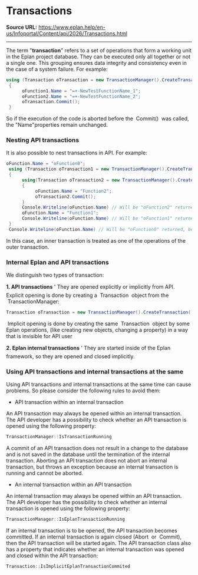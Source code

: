 # Transactions

**Source URL:** https://www.eplan.help/en-us/Infoportal/Content/api/2026/Transactions.html

---

The term "**transaction**" refers to a set of operations that form a working unit in the Eplan project database. They can be executed only all together or not a single one. This grouping ensures data integrity and consistency even in the case of a system failure. For example:

```csharp
using (Transaction oTransaction = new TransactionManager().CreateTransaction())
 {
      oFunction1.Name = "=+-NewTestFunctionName_1";
      oFunction2.Name = "=+-NewTestFunctionName_2";
      oTransaction.Commit();
 }
```

So if the execution of the code is aborted before the  Commit()  was called, the "Name"properties remain unchanged.

### Nesting API transactions

It is also possible to nest transactions in API. For example:

```csharp
oFunction.Name = "oFunction0";
 using (Transaction oTransaction1 = new TransactionManager().CreateTransaction())
 {
      using(Transaction oTransaction2 = new TransactionManager().CreateTransaction())
      {
           oFunction.Name = "Function2";
           oTransaction2.Commit();
      }
      Console.Writeline(oFunction.Name) // Will be "oFunction2" returned,
      oFunction.Name = "Function1";
      Console.Writeline(oFunction.Name) // Will be "oFunction1" returned,
 }
 Console.Writeline(oFunction.Name) // Will be "oFunction0" returned, because outer transaction oTransaction1 wasn't committed
```

In this case, an inner transaction is treated as one of the operations of the outer transaction.

### Internal Eplan and API transactions

We distinguish two types of transaction:

**1. API transactions** ' They are opened explicitly or implicitly from API. Explicit opening is done by creating a  Transaction  object from the  TransactionManager:

```csharp
Transaction oTransaction = new TransactionManager().CreateTransaction();

```

 Implicit opening is done by creating the same  Transaction  object by some Eplan operations, (like creating new objects, changing a property) in a way that is invisible for API user

**2. Eplan internal transactions** ' They are started inside of the Eplan framework, so they are opened and closed implicitly.

### Using API transactions and internal transactions at the same

Using API transactions and internal transactions at the same time can cause problems. So please consider the following rules to avoid them:

- API transaction within an internal transaction

An API transaction may always be opened within an internal transaction. The API developer has a possibility to check whether an API transaction is opened using the following property:

```csharp
TransactionManager::IsTransactionRunning
```

A commit of an API transaction does not result in a change to the database and is not saved in the database until the termination of the internal transaction. Aborting an API transaction does not abort an internal transaction, but throws an exception because an internal transaction is running and cannot be aborted.

- An internal transaction within an API transaction

An internal transaction may always be opened within an API transaction. The API developer has the possibility to check whether an internal transaction is opened using the following property:

```csharp
TransactionManager::IsEplanTransactionRunning

```

If an internal transaction is to be opened, the API transaction becomes committed. If an internal transaction is again closed (Abort  or  Commit), then the API transaction will be started again. The API transaction class also has a property that indicates whether an internal transaction was opened and closed within the API transaction:

```csharp
Transaction::IsImplicitEplanTransactionCommited
```